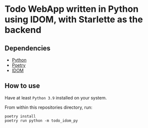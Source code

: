 # Todo WebApp written in Python using IDOM, with Starlette as the backend

## Dependencies

- [Python](https://www.python.org/)
- [Poetry](https://python-poetry.org/)
- [IDOM](https://idom-docs.herokuapp.com/docs/index.html)

## How to use

Have at least `Python 3.9` installed on your system.

From within this repositories directory, run:

```
poetry install
poetry run python -m todo_idom_py
```
